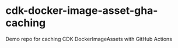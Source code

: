 # cdk-docker-image-asset-gha-caching
Demo repo for caching CDK DockerImageAssets with GitHub Actions
